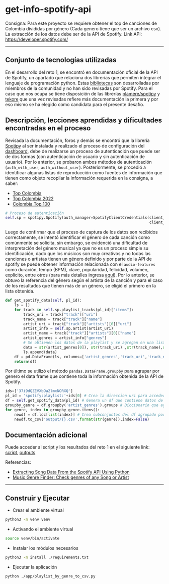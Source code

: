 # get-info-spotify-api

Consigna: Para este proyecto se requiere obtener el top de canciones de Colombia divididas por género (Cada genero tiene que ser un archivo csv). La extracción de los datos debe ser de la API de Spotify. Link API: https://developer.spotify.com/

---

## Conjunto de tecnologías utilizadas

En el desarrollo del reto 1, se encontró en documentación oficial de la API de Spotify, un apartado que relaciona dos librerías que permiten integrar el lenguaje de programación python. Estas [bibliotecas](https://developer.spotify.com/documentation/web-api/libraries/) son desarrolladas por miembros de la comunidad y no han sido revisadas por Spotify. Para el caso que nos ocupa se tiene disposición de las librerías [plamere/spotipy](https://spotipy.readthedocs.io/en/master/) y [tekore](https://pypi.org/project/tekore/) que una vez revisadas refiere más documentación la primera y por eso mismo se ha elegido como candidata para el presente desafío.

## Descripción, lecciones aprendidas y dificultades encontradas en el proceso

Revisada la documentación, foros y demás se encontró que la librería [Spotipy](https://github.com/plamere/spotipy) al ser instalada y realizado el proceso de configuración del [dashboard](https://developer.spotify.com/dashboard), debe de realizarse un proceso de autenticación que puede ser de dos formas (con autenticación de usuario y sin autenticación de usuario). Por lo anterior, se probaron ambos métodos de autenticación (`auth_with_user`, `auth_without_user`). Posteriormente, se procedió a identificar algunas listas de reproducción como fuentes de información que tienen como objeto recopilar la información requerida en la consigna, a saber: 

- [Top Colombia](https://open.spotify.com/playlist/37i9dQZEVXbOa2lmxNORXQ)
- [Top Colombia 2022](https://open.spotify.com/playlist/3lnMwmYF979bEedMa6WK38)
- [Colombia Top 100](https://open.spotify.com/playlist/6h6uzoRBXnkjeoEjwiX27R)

```python
# Proceso de autenticación
self.sp = spotipy.Spotify(auth_manager=SpotifyClientCredentials(client_id=self.client_id,
                                                                client_secret=self.client_secret))
```

Luego de confirmar que el proceso de captura de los datos son recibidos correctamente, se intentó identificar el género de cada canción como comúnmente se solicita, sin embargo, se evidenció una dificultad de interpretación del género musical ya que no es un proceso simple su identificación, dado que los músicos son muy creativos y no todas las canciones o artistas tienen un género definido y por parte de la API de spotify se puede obtener información relacionada con el `audio-features` como duración, tempo (BPM), clave, popularidad, felicidad, volumen, explicito, entre otros (para más detalles ingresa [aquí](https://developer.spotify.com/console/tracks/)). Por lo anterior, se obtuvo la referencia del género según el artista de la canción y para el caso de los resultados que tienen más de un género, se eligió el primero en la lista obtenida.

```python
def get_spotify_data(self, pl_id):
    ls = []
    for track in self.sp.playlist_tracks(pl_id)["items"]:
        track_uri = track["track"]["uri"]
        track_name = track["track"]["name"]
        artist_uri = track["track"]["artists"][0]["uri"]
        artist_info = self.sp.artist(artist_uri)
        artist_name = track["track"]["artists"][0]["name"]
        artist_genres = artist_info["genres"]
        # Se obtienen los datos de la playlist y se agregan en una lista
        data = str(artist_genres[0]), str(track_uri) ,str(track_name),str(artist_name)
        ls.append(data)
    df = pd.DataFrame(ls, columns=['artist_genres','track_uri','track_name','artist_name'])
    return(df)
```

Por último se utilizó el método `pandas.DataFrame.groupby` para agrupar por genero el data frame que contiene toda la información obtenida de la API de Spotify.

```python
ids=['37i9dQZEVXbOa2lmxNORXQ']
pl_id = 'spotify:playlist:'+ids[0] # Crea la direccion uri para acceder a la playlist
df = self.get_spotify_data(pl_id) # Genera un df que contiene datos de la playlist
groupby_genre = df.groupby('artist_genres').groups # Diccionario que agrupa los indices del df por genero
for genre, index in groupby_genre.items():
    newdf = df.loc[list(index)] # Crea subconjuntos del df agrupado por cada genero
    newdf.to_csv('output/{}.csv'.format(str(genre)),index=False)
```

## Documentación adicional

Puede acceder al script y los resultados del reto 1 en el siguiente link: [script](tracks_by_genre_to_csv.py), [outputs](output/)

Referencias:

- [Extracting Song Data From the Spotify API Using Python](https://towardsdatascience.com/extracting-song-data-from-the-spotify-api-using-python-b1e79388d50)
- [Music Genre Finder: Check genres of any Song or Artist](https://www.chosic.com/music-genre-finder/)

---

## Construir y Ejecutar

- Crear el ambiente virtual

```Bash
python3 -m venv venv
```

- Activando el ambiente virtual

```Bash
source venv/bin/activate
```

- Instalar los módulos necesarios

```Bash
python3 -m install ./requirements.txt
```

- Ejecutar la aplicación

```Bash
python ./app/playlist_by_genre_to_csv.py
```
